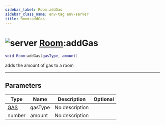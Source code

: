 ```yaml
---
sidebar_label: Room:addGas
sidebar_class_name: env-tag env-server
title: Room:addGas
---
```


# <img src='/img/wiki/server.png' alt='server' classname='env-tag' /> [Room](../room/README.md):addGas

```lua
void Room:addGas(gasType, amount)
```

adds the amount of gas to a room<br/>

-----------------
## Parameters

| Type   | Name | Description | Optional |
| ------ | ---- | ----------- | -------: |
| [GAS](../gas/README.md) | gasType | No description |   |
| number | amount | No description |   |
